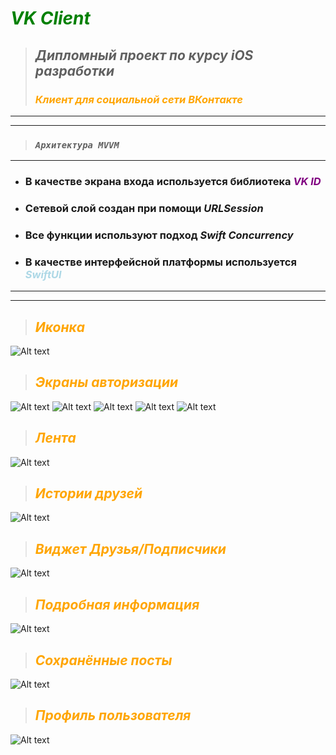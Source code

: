 # <span style="color:green">___VK Client___</span>
>## ___*Дипломный проект по курсу iOS разработки*___
>### <span style="color:orange">_Клиент для социальной сети ВКонтакте_</span>
---
***
>### ___`Архитектура MVVM`___
***
- ### В качестве экрана входа используется библиотека <span style="color:purple">**_VK ID_**</span>
- ### Сетевой слой создан при помощи *URLSession*
- ### Все функции используют подход *Swift Concurrency*
- ### В качестве интерфейсной платформы используется <span style="color:lightblue">___SwiftUI___</span>
***
***
>## <span style="color:orange">**_Иконка_**</span>
![Alt text](AppIconScreen.png)

>## <span style="color:orange">**_Экраны авторизации_**</span>
![Alt text](AuthRightsScreen.png)
![Alt text](AuthTapScreen.png)
![Alt text](AuthPhoneScreen.png)
![Alt text](AuthCodScreen.png)
![Alt text](AuthPassScreen.png)

>## <span style="color:orange">**_Лента_**</span>
![Alt text](FeedScreen.png)

>## <span style="color:orange">**_Истории друзей_**</span>
![Alt text](HistoryFriendsScreen.png)

>## <span style="color:orange">**_Виджет Друзья/Подписчики_**</span>
![Alt text](WidgetScreen.png)

>## <span style="color:orange">**_Подробная информация_**</span>
![Alt text](MoreDetailsScreen.png)

>## <span style="color:orange">**_Сохранённые посты_**</span>
![Alt text](BookmarkScreen.png)

>## <span style="color:orange">**_Профиль пользователя_**</span>
![Alt text](ProfileScreen.png)